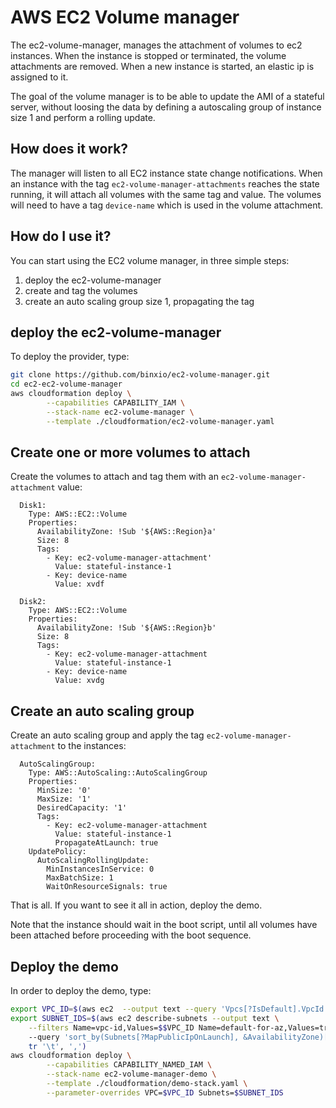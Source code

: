 # AWS EC2 Volume manager
The ec2-volume-manager, manages the attachment of volumes to ec2 instances.  When the instance is stopped or terminated, the volume attachments are removed. 
When a new instance is started, an elastic ip is assigned to it.

The goal of the volume manager is to be able to update the AMI of a stateful server, without loosing the data by defining
a autoscaling group of instance size 1 and perform a rolling update.

## How does it work?
The manager will listen to all EC2 instance state change notifications. When an instance with the tag `ec2-volume-manager-attachments` 
reaches the state running, it will attach all volumes with the same tag and value.  The volumes will need to have a tag `device-name`
which is used in the volume attachment.

## How do I use it?
You can start using the EC2 volume manager, in three simple steps:

1. deploy the ec2-volume-manager
2. create and tag the volumes
3. create an auto scaling group size 1, propagating the tag

## deploy the ec2-volume-manager
To deploy the provider, type:

```sh
git clone https://github.com/binxio/ec2-volume-manager.git
cd ec2-ec2-volume-manager
aws cloudformation deploy \
        --capabilities CAPABILITY_IAM \
        --stack-name ec2-volume-manager \
        --template ./cloudformation/ec2-volume-manager.yaml
```
## Create one or more volumes to attach
Create the volumes to attach and tag them with an `ec2-volume-manager-attachment` value:
```
  Disk1:
    Type: AWS::EC2::Volume
    Properties:
      AvailabilityZone: !Sub '${AWS::Region}a'
      Size: 8
      Tags:
        - Key: ec2-volume-manager-attachment'
          Value: stateful-instance-1
        - Key: device-name
          Value: xvdf

  Disk2:
    Type: AWS::EC2::Volume
    Properties:
      AvailabilityZone: !Sub '${AWS::Region}b'
      Size: 8
      Tags:
        - Key: ec2-volume-manager-attachment
          Value: stateful-instance-1
        - Key: device-name
          Value: xvdg

```

## Create an auto scaling group
Create an auto scaling group and apply the tag `ec2-volume-manager-attachment` to the instances:
```
  AutoScalingGroup:
    Type: AWS::AutoScaling::AutoScalingGroup
    Properties:
      MinSize: '0'
      MaxSize: '1'
      DesiredCapacity: '1'
      Tags:
        - Key: ec2-volume-manager-attachment
          Value: stateful-instance-1
          PropagateAtLaunch: true
    UpdatePolicy:
      AutoScalingRollingUpdate:
        MinInstancesInService: 0
        MaxBatchSize: 1
        WaitOnResourceSignals: true
```
That is all. If you want to see it all in action, deploy the demo.

Note that the instance should wait in the boot script, until all volumes have been attached before proceeding
with the boot sequence.

## Deploy the demo
In order to deploy the demo, type:

```sh
export VPC_ID=$(aws ec2  --output text --query 'Vpcs[?IsDefault].VpcId' describe-vpcs)
export SUBNET_IDS=$(aws ec2 describe-subnets --output text \
	--filters Name=vpc-id,Values=$$VPC_ID Name=default-for-az,Values=true 
    --query 'sort_by(Subnets[?MapPublicIpOnLaunch], &AvailabilityZone)[*].SubnetId' | \
	tr '\t', ',')
aws cloudformation deploy \
        --capabilities CAPABILITY_NAMED_IAM \
        --stack-name ec2-volume-manager-demo \
        --template ./cloudformation/demo-stack.yaml \
        --parameter-overrides VPC=$VPC_ID Subnets=$SUBNET_IDS
```
